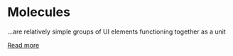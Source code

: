 # Molecules 

...are relatively simple groups of UI elements functioning together as a unit

[Read more](https://atomicdesign.bradfrost.com/chapter-2/#molecules)
